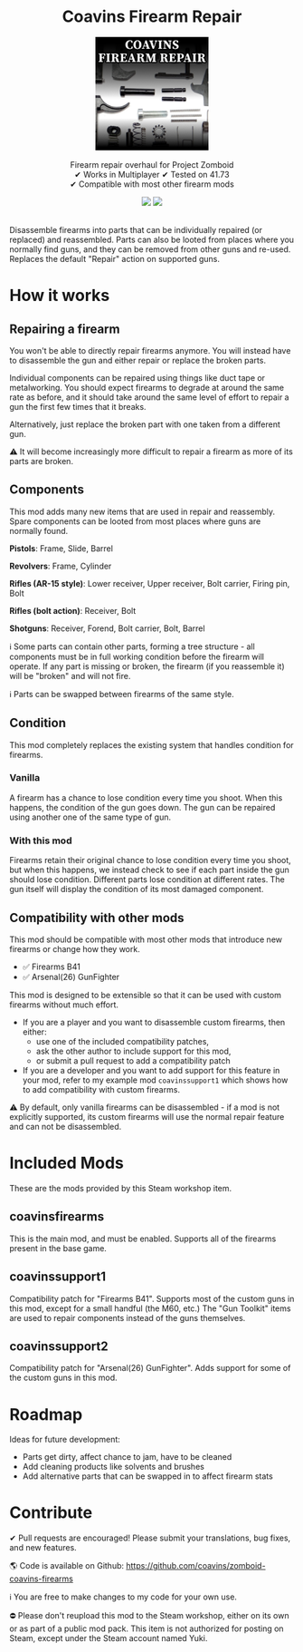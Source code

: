 <div align="center">
	<h1>Coavins Firearm Repair</h1>
	<img height=200 src="src/preview.png">
	<p align="center">
		Firearm repair overhaul for Project Zomboid
		<br />✔ Works in Multiplayer ✔ Tested on 41.73
		<br />✔ Compatible with most other firearm mods
	</p>
	<a href="https://github.com/coavins/zomboid-coavins-firearms/actions/workflows/luacheck.yml"><img src="https://github.com/coavins/zomboid-coavins-firearms/actions/workflows/luacheck.yml/badge.svg"></a>
	<img src="https://wakatime.com/badge/user/20060ef6-e09e-4c5c-b389-e5f3cff5bc41/project/135beebf-ced7-461a-a60d-9e58499e9103.svg" />
</div>

<br />

Disassemble firearms into parts that can be individually repaired (or replaced) and reassembled. Parts can also be looted from places where you normally find guns, and they can be removed from other guns and re-used. Replaces the default "Repair" action on supported guns.

# How it works

## Repairing a firearm

You won't be able to directly repair firearms anymore. You will instead have to disassemble the gun and either repair or replace the broken parts.

Individual components can be repaired using things like duct tape or metalworking. You should expect firearms to degrade at around the same rate as before, and it should take around the same level of effort to repair a gun the first few times that it breaks.

Alternatively, just replace the broken part with one taken from a different gun.

⚠ It will become increasingly more difficult to repair a firearm as more of its parts are broken.

## Components

This mod adds many new items that are used in repair and reassembly. Spare components can be looted from most places where guns are normally found.

**Pistols**: Frame, Slide, Barrel

**Revolvers**: Frame, Cylinder

**Rifles (AR-15 style)**: Lower receiver, Upper receiver, Bolt carrier, Firing pin, Bolt

**Rifles (bolt action)**: Receiver, Bolt

**Shotguns**: Receiver, Forend, Bolt carrier, Bolt, Barrel

ℹ Some parts can contain other parts, forming a tree structure - all components must be in full working condition before the firearm will operate. If any part is missing or broken, the firearm (if you reassemble it) will be "broken" and will not fire.

ℹ Parts can be swapped between firearms of the same style.

## Condition

This mod completely replaces the existing system that handles condition for firearms.

### Vanilla

A firearm has a chance to lose condition every time you shoot. When this happens, the condition of the gun goes down. The gun can be repaired using another one of the same type of gun.

### With this mod

Firearms retain their original chance to lose condition every time you shoot, but when this happens, we instead check to see if each part inside the gun should lose condition. Different parts lose condition at different rates. The gun itself will display the condition of its most damaged component.

## Compatibility with other mods

This mod should be compatible with most other mods that introduce new firearms or change how they work.

- ✅ Firearms B41
- ✅ Arsenal(26) GunFighter

This mod is designed to be extensible so that it can be used with custom firearms without much effort.

- If you are a player and you want to disassemble custom firearms, then either:
  - use one of the included compatibility patches,
  - ask the other author to include support for this mod,
  - or submit a pull request to add a compatibility patch
- If you are a developer and you want to add support for this feature in your mod, refer to my example mod `coavinssupport1` which shows how to add compatibility with custom firearms.

⚠ By default, only vanilla firearms can be disassembled - if a mod is not explicitly supported, its custom firearms will use the normal repair feature and can not be disassembled.

# Included Mods

These are the mods provided by this Steam workshop item.

## coavinsfirearms

This is the main mod, and must be enabled. Supports all of the firearms present in the base game.

## coavinssupport1

Compatibility patch for "Firearms B41". Supports most of the custom guns in this mod, except for a small handful (the M60, etc.) The "Gun Toolkit" items are used to repair components instead of the guns themselves.

## coavinssupport2

Compatibility patch for "Arsenal(26) GunFighter". Adds support for some of the custom guns in this mod.

# Roadmap

Ideas for future development:

* Parts get dirty, affect chance to jam, have to be cleaned
* Add cleaning products like solvents and brushes
* Add alternative parts that can be swapped in to affect firearm stats

# Contribute

✔ Pull requests are encouraged! Please submit your translations, bug fixes, and new features.

🌎 Code is available on Github: https://github.com/coavins/zomboid-coavins-firearms


ℹ You are free to make changes to my code for your own use.

⛔ Please don't reupload this mod to the Steam workshop, either on its own or as part of a public mod pack. This item is not authorized for posting on Steam, except under the Steam account named Yuki.
